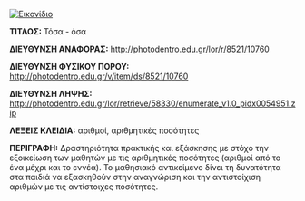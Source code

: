 [![Εικονίδιο](http://photodentro.edu.gr/lor/retrieve/58328/enumerate_v1.0.zip_teaser.jpg)](http://photodentro.edu.gr/lor/r/8521/10760)

**ΤΙΤΛΟΣ:** Τόσα - όσα

**ΔΙΕΥΘΥΝΣΗ ΑΝΑΦΟΡΑΣ:** http://photodentro.edu.gr/lor/r/8521/10760

**ΔΙΕΥΘΥΝΣΗ ΦΥΣΙΚΟΥ ΠΟΡΟΥ:** http://photodentro.edu.gr/v/item/ds/8521/10760

**ΔΙΕΥΘΥΝΣΗ ΛΗΨΗΣ:** http://photodentro.edu.gr/lor/retrieve/58330/enumerate_v1.0_pidx0054951.zip

**ΛΕΞΕΙΣ ΚΛΕΙΔΙΑ:** αριθμοί, αριθμητικές ποσότητες

**ΠΕΡΙΓΡΑΦΗ:** Δραστηριότητα πρακτικής και εξάσκησης με στόχο την εξοικείωση των μαθητών με τις αριθμητικές ποσότητες (αριθμοί από το ένα μέχρι και το εννέα). 
Το μαθησιακό αντικείμενο δίνει τη δυνατότητα στα παιδιά να εξασκηθούν στην αναγνώριση και την αντιστοίχιση αριθμών με τις αντίστοιχες ποσότητες.
